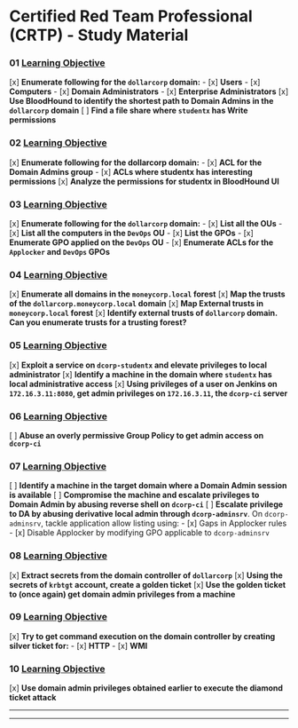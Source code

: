 # Certified Red Team Professional (CRTP) - Study Material

<!--
<div>
	<img src="https://assets.ine.com/certifications/badges/eWPT.png" alt="eWPT Logo" width="150" height="auto">
</div>
-->


### 01 [Learning Objective](./learning_objective_01.md)

[x] **Enumerate following for the `dollarcorp` domain:**
	- [x]  **Users**
	- [x] **Computers**
	- [x] **Domain Administrators**
	- [x] **Enterprise Administrators**
[x] **Use BloodHound to identify the shortest path to Domain Admins in the `dollarcorp` domain**
[ ] **Find a file share where `studentx` has Write permissions**

### 02 [Learning Objective](./learning_objective_02.md)

[x] **Enumerate following for the dollarcorp domain:**
	- [x] **ACL for the Domain Admins group**
	- [x] **ACLs where studentx has interesting permissions**
[x] **Analyze the permissions for studentx in BloodHound UI**

### 03 [Learning Objective](./learning_objective_03.md)

[x] **Enumerate following for the `dollarcorp` domain:**
	- [x] **List all the OUs**
	- [x] **List all the computers in the `DevOps` OU**
	- [x] **List the GPOs**
	- [x] **Enumerate GPO applied on the `DevOps` OU**
	- [x] **Enumerate ACLs for the `Applocker` and `DevOps` GPOs**

### 04 [Learning Objective](./learning_objective_04.md)

[x] **Enumerate all domains in the `moneycorp.local` forest**
[x] **Map the trusts of the `dollarcorp.moneycorp.local` domain**
[x] **Map External trusts in `moneycorp.local` forest**
[x] **Identify external trusts of `dollarcorp` domain. Can you enumerate trusts for a trusting forest?**

### 05 [Learning Objective](./learning_objective_05.md)

[x] **Exploit a service on `dcorp-studentx` and elevate privileges to local administrator**
[x] **Identify a machine in the domain where `studentx` has local administrative access**
[x] **Using privileges of a user on Jenkins on `172.16.3.11:8080`, get admin privileges on `172.16.3.11`, the `dcorp-ci` server**

### 06 [Learning Objective](./learning_objective_06.md)

[ ] **Abuse an overly permissive Group Policy to get admin access on `dcorp-ci`**

### 07 [Learning Objective](./learning_objective_07.md)

[ ] **Identify a machine in the target domain where a Domain Admin session is available**
[ ] **Compromise the machine and escalate privileges to Domain Admin by abusing reverse shell on `dcorp-ci`**
[ ] **Escalate privilege to DA by abusing derivative local admin through `dcorp-adminsrv`**. On `dcorp-adminsrv`, tackle application allow listing using:
	- [x] Gaps in Applocker rules
	- [x] Disable Applocker by modifying GPO applicable to `dcorp-adminsrv`

### 08 [Learning Objective](./learning_objective_08.md)

[x] **Extract secrets from the domain controller of `dollarcorp`**
[x] **Using the secrets of `krbtgt` account, create a golden ticket**
[x] **Use the golden ticket to (once again) get domain admin privileges from a machine**

### 09 [Learning Objective](./learning_objective_09.md)

[x] **Try to get command execution on the domain controller by creating silver ticket for:**
	- [x] **HTTP**
	- [x] **WMI**

### 10 [Learning Objective](./learning_objective_10.md)

[x] **Use domain admin privileges obtained earlier to execute the diamond ticket attack**


---
---
